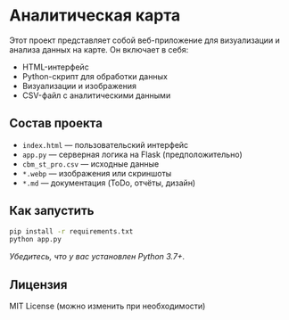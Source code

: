 # Аналитическая карта

Этот проект представляет собой веб-приложение для визуализации и анализа данных на карте. Он включает в себя:

- HTML-интерфейс
- Python-скрипт для обработки данных
- Визуализации и изображения
- CSV-файл с аналитическими данными

## Состав проекта

- `index.html` — пользовательский интерфейс
- `app.py` — серверная логика на Flask (предположительно)
- `cbm_st_pro.csv` — исходные данные
- `*.webp` — изображения или скриншоты
- `*.md` — документация (ToDo, отчёты, дизайн)

## Как запустить

```bash
pip install -r requirements.txt
python app.py
```

_Убедитесь, что у вас установлен Python 3.7+._

## Лицензия

MIT License (можно изменить при необходимости)
